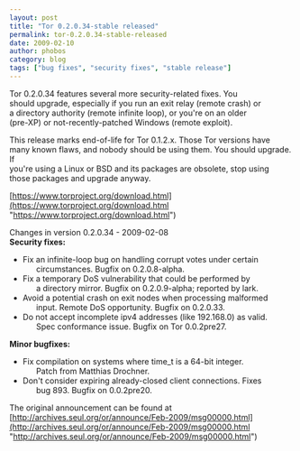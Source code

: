 ```yaml
---
layout: post
title: "Tor 0.2.0.34-stable released"
permalink: tor-0.2.0.34-stable-released
date: 2009-02-10
author: phobos
category: blog
tags: ["bug fixes", "security fixes", "stable release"]
---
```


Tor 0.2.0.34 features several more security-related fixes. You  
should upgrade, especially if you run an exit relay (remote crash) or  
a directory authority (remote infinite loop), or you're on an older  
(pre-XP) or not-recently-patched Windows (remote exploit).

This release marks end-of-life for Tor 0.1.2.x. Those Tor versions have  
many known flaws, and nobody should be using them. You should upgrade. If  
you're using a Linux or BSD and its packages are obsolete, stop using  
those packages and upgrade anyway.

[https://www.torproject.org/download.html](https://www.torproject.org/download.html "https://www.torproject.org/download.html")

Changes in version 0.2.0.34 - 2009-02-08  
**Security fixes:**

- Fix an infinite-loop bug on handling corrupt votes under certain  
      circumstances. Bugfix on 0.2.0.8-alpha.
- Fix a temporary DoS vulnerability that could be performed by  
      a directory mirror. Bugfix on 0.2.0.9-alpha; reported by lark.
- Avoid a potential crash on exit nodes when processing malformed  
      input. Remote DoS opportunity. Bugfix on 0.2.0.33.
- Do not accept incomplete ipv4 addresses (like 192.168.0) as valid.  
      Spec conformance issue. Bugfix on Tor 0.0.2pre27.

**Minor bugfixes:**

- Fix compilation on systems where time\_t is a 64-bit integer.  
      Patch from Matthias Drochner.
- Don't consider expiring already-closed client connections. Fixes  
      bug 893. Bugfix on 0.0.2pre20.

The original announcement can be found at [http://archives.seul.org/or/announce/Feb-2009/msg00000.html](http://archives.seul.org/or/announce/Feb-2009/msg00000.html "http://archives.seul.org/or/announce/Feb-2009/msg00000.html")

